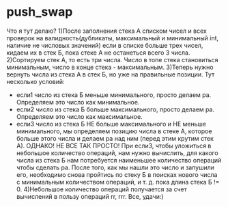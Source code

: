 # push_swap

Что я тут делаю?
1)После заполнения стека А списком чисел и всех проверок на валидность(дубликаты, максимальный и минимальный int, наличие не числовых значений) если в списке больше трех чисел, кидаем их в стек Б, пока стеке А не останеться всего 3 числа.
2)Сортируем стек А, то есть три числа. Число в топе стека становиться минимальным, число в конце стека - максимальным.
3)Теперь нужно вернуть числа из стека А в стек Б, но уже на правильные позиции. Тут несколько условий:
- если1 число из стека Б меньше минимального, просто делаем pa. Определяем это число как минимальное.
- если2 число из стека Б больше максимального, просто делаем pa. Определяем это число как максимальное.
- если3 число из стека Б НЕ больше максимального и НЕ меньше минимального, мы определяем позицию числа в стеке А, которое больше этого числа и делаем pa над ним (перед этим крутим стек А).
ОДНАКО! НЕ ВСЕ ТАК ПРОСТО! При если3, чтобы уложиться в небольшое количество операций, нам нужно вычислить, для какого числа из стека Б нам потребуется наименьшее количество операций чтобы сделать pa. После того, как мы нашли это число и запушили его, необходимо снова пройтись по стеку Б в поисках нового числа с минимальным количеством операций, и т. д. пока длина стека Б != 0.
4)Небольшое количество операций получается за счет вычислений в пользу операций rr, rrr.
Все, удачи:) 
